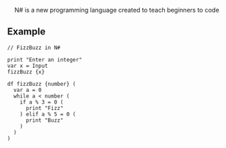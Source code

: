 <p align="center">
N# is a new programming language created to teach beginners to code
</p>

## Example
```
// FizzBuzz in N#

print "Enter an integer"
var x = Input
fizzBuzz {x}

df fizzBuzz {number} (
  var a = 0
  while a < number (
    if a % 3 = 0 (
      print "Fizz"
    ) elif a % 5 = 0 (
      print "Buzz"
    )
  )
)
```
